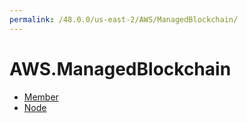 ```yaml
---
permalink: /48.0.0/us-east-2/AWS/ManagedBlockchain/
---
```


# AWS.ManagedBlockchain



* [Member](Member.md)
* [Node](Node.md)